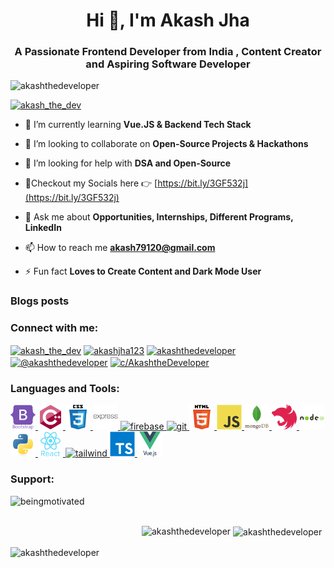 <h1 align="center">Hi 👋, I'm Akash Jha</h1>
<h3 align="center">A Passionate Frontend Developer from India , Content Creator and Aspiring Software Developer</h3>

<p align="left"> <img src="https://komarev.com/ghpvc/?username=akashthedeveloper&label=Profile%20views&color=0e75b6&style=flat" alt="akashthedeveloper" /> </p>

<p align="left"> <a href="https://twitter.com/akash_the_dev" target="blank"><img src="https://img.shields.io/twitter/follow/akash_the_dev?logo=twitter&style=for-the-badge" alt="akash_the_dev" /></a> </p>

- 🌱 I’m currently learning **Vue.JS & Backend Tech Stack**

- 👯 I’m looking to collaborate on **Open-Source Projects & Hackathons**

- 🤝 I’m looking for help with **DSA and Open-Source**

- 📌Checkout my Socials here 👉 [https://bit.ly/3GF532j](https://bit.ly/3GF532j)

- 💬 Ask me about **Opportunities, Internships, Different Programs, LinkedIn**

- 📫 How to reach me **akash79120@gmail.com**

- ⚡ Fun fact **Loves to Create Content and Dark Mode User**

### Blogs posts
<!-- BLOG-POST-LIST:START -->
<!-- BLOG-POST-LIST:END -->

<h3 align="left">Connect with me:</h3>
<p align="left">
<a href="https://twitter.com/akash_the_dev" target="blank"><img align="center" src="https://raw.githubusercontent.com/rahuldkjain/github-profile-readme-generator/master/src/images/icons/Social/twitter.svg" alt="akash_the_dev" height="30" width="40" /></a>
<a href="https://linkedin.com/in/akashjha123" target="blank"><img align="center" src="https://raw.githubusercontent.com/rahuldkjain/github-profile-readme-generator/master/src/images/icons/Social/linked-in-alt.svg" alt="akashjha123" height="30" width="40" /></a>
<a href="https://instagram.com/akashthedeveloper" target="blank"><img align="center" src="https://raw.githubusercontent.com/rahuldkjain/github-profile-readme-generator/master/src/images/icons/Social/instagram.svg" alt="akashthedeveloper" height="30" width="40" /></a>
<a href="https://medium.com/@akashthedeveloper" target="blank"><img align="center" src="https://raw.githubusercontent.com/rahuldkjain/github-profile-readme-generator/master/src/images/icons/Social/medium.svg" alt="@akashthedeveloper" height="30" width="40" /></a>
<a href="https://www.youtube.com/c/AkashtheDeveloper" target="blank"><img align="center" src="https://raw.githubusercontent.com/rahuldkjain/github-profile-readme-generator/master/src/images/icons/Social/youtube.svg" alt="c/AkashtheDeveloper" height="30" width="40" /></a>
</p>

<h3 align="left">Languages and Tools:</h3>
<p align="left"> <a href="https://getbootstrap.com" target="_blank" rel="noreferrer"> <img src="https://raw.githubusercontent.com/devicons/devicon/master/icons/bootstrap/bootstrap-plain-wordmark.svg" alt="bootstrap" width="40" height="40"/> </a> <a href="https://www.w3schools.com/cpp/" target="_blank" rel="noreferrer"> <img src="https://raw.githubusercontent.com/devicons/devicon/master/icons/cplusplus/cplusplus-original.svg" alt="cplusplus" width="40" height="40"/> </a> <a href="https://www.w3schools.com/css/" target="_blank" rel="noreferrer"> <img src="https://raw.githubusercontent.com/devicons/devicon/master/icons/css3/css3-original-wordmark.svg" alt="css3" width="40" height="40"/> </a> <a href="https://expressjs.com" target="_blank" rel="noreferrer"> <img src="https://raw.githubusercontent.com/devicons/devicon/master/icons/express/express-original-wordmark.svg" alt="express" width="40" height="40"/> </a> <a href="https://firebase.google.com/" target="_blank" rel="noreferrer"> <img src="https://www.vectorlogo.zone/logos/firebase/firebase-icon.svg" alt="firebase" width="40" height="40"/> </a> <a href="https://git-scm.com/" target="_blank" rel="noreferrer"> <img src="https://www.vectorlogo.zone/logos/git-scm/git-scm-icon.svg" alt="git" width="40" height="40"/> </a> <a href="https://www.w3.org/html/" target="_blank" rel="noreferrer"> <img src="https://raw.githubusercontent.com/devicons/devicon/master/icons/html5/html5-original-wordmark.svg" alt="html5" width="40" height="40"/> </a> <a href="https://developer.mozilla.org/en-US/docs/Web/JavaScript" target="_blank" rel="noreferrer"> <img src="https://raw.githubusercontent.com/devicons/devicon/master/icons/javascript/javascript-original.svg" alt="javascript" width="40" height="40"/> </a> <a href="https://www.mongodb.com/" target="_blank" rel="noreferrer"> <img src="https://raw.githubusercontent.com/devicons/devicon/master/icons/mongodb/mongodb-original-wordmark.svg" alt="mongodb" width="40" height="40"/> </a> <a href="https://nestjs.com/" target="_blank" rel="noreferrer"> <img src="https://raw.githubusercontent.com/devicons/devicon/master/icons/nestjs/nestjs-plain.svg" alt="nestjs" width="40" height="40"/> </a> <a href="https://nodejs.org" target="_blank" rel="noreferrer"> <img src="https://raw.githubusercontent.com/devicons/devicon/master/icons/nodejs/nodejs-original-wordmark.svg" alt="nodejs" width="40" height="40"/> </a> <a href="https://www.python.org" target="_blank" rel="noreferrer"> <img src="https://raw.githubusercontent.com/devicons/devicon/master/icons/python/python-original.svg" alt="python" width="40" height="40"/> </a> <a href="https://reactjs.org/" target="_blank" rel="noreferrer"> <img src="https://raw.githubusercontent.com/devicons/devicon/master/icons/react/react-original-wordmark.svg" alt="react" width="40" height="40"/> </a> <a href="https://tailwindcss.com/" target="_blank" rel="noreferrer"> <img src="https://www.vectorlogo.zone/logos/tailwindcss/tailwindcss-icon.svg" alt="tailwind" width="40" height="40"/> </a> <a href="https://www.typescriptlang.org/" target="_blank" rel="noreferrer"> <img src="https://raw.githubusercontent.com/devicons/devicon/master/icons/typescript/typescript-original.svg" alt="typescript" width="40" height="40"/> </a> <a href="https://vuejs.org/" target="_blank" rel="noreferrer"> <img src="https://raw.githubusercontent.com/devicons/devicon/master/icons/vuejs/vuejs-original-wordmark.svg" alt="vuejs" width="40" height="40"/> </a> </p>

<h3 align="left">Support:</h3>
<p><a href="https://www.buymeacoffee.com/beingmotivated"> <img align="left" src="https://cdn.buymeacoffee.com/buttons/v2/default-yellow.png" height="50" width="210" alt="beingmotivated" /></a></p><br><br>

<p><img align="left" src="https://github-readme-stats.vercel.app/api/top-langs?username=akashthedeveloper&show_icons=true&locale=en&layout=compact" alt="akashthedeveloper" /></p>

<p>&nbsp;<img align="center" src="https://github-readme-stats.vercel.app/api?username=akashthedeveloper&show_icons=true&locale=en" alt="akashthedeveloper" /></p>

<p><img align="center" src="https://github-readme-streak-stats.herokuapp.com/?user=akashthedeveloper&" alt="akashthedeveloper" /></p>

